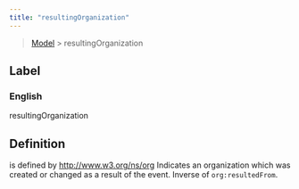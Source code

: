 ```yaml
---
title: "resultingOrganization"
---
```


> [Model](../../) > resultingOrganization

## Label

### English
resultingOrganization


## Definition
is defined by http://www.w3.org/ns/org Indicates an organization which was created or changed as a result of the event. Inverse of `org:resultedFrom`. 


    
